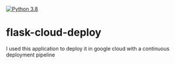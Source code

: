 [![Python 3.8](https://github.com/Alexdhdiez/flask-cloud-deploy/actions/workflows/main.yml/badge.svg)](https://github.com/Alexdhdiez/flask-cloud-deploy/actions/workflows/main.yml)

# flask-cloud-deploy
I used this application to deploy it in google cloud with a continuous deployment pipeline
